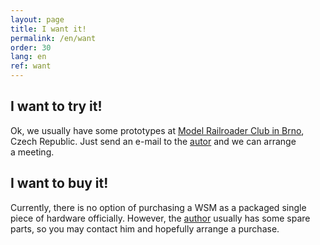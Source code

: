 ```yaml
---
layout: page
title: I want it!
permalink: /en/want
order: 30
lang: en
ref: want
---
```


## I want to try it!

Ok, we usually have some prototypes at [Model Railroader Club in
Brno](https://kmz-brno.cz/), Czech Republic. Just send an e-mail to the
[autor](/en/about) and we can arrange a meeting.

## I want to buy it!

Currently, there is no option of purchasing a WSM as a packaged single piece of
hardware officially. However, the [author](/en/about) usually has some spare
parts, so you may contact him and hopefully arrange a purchase.
